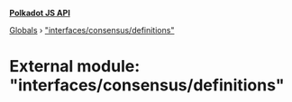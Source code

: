 **[Polkadot JS API](../README.md)**

[Globals](../globals.md) › ["interfaces/consensus/definitions"](_interfaces_consensus_definitions_.md)

# External module: "interfaces/consensus/definitions"